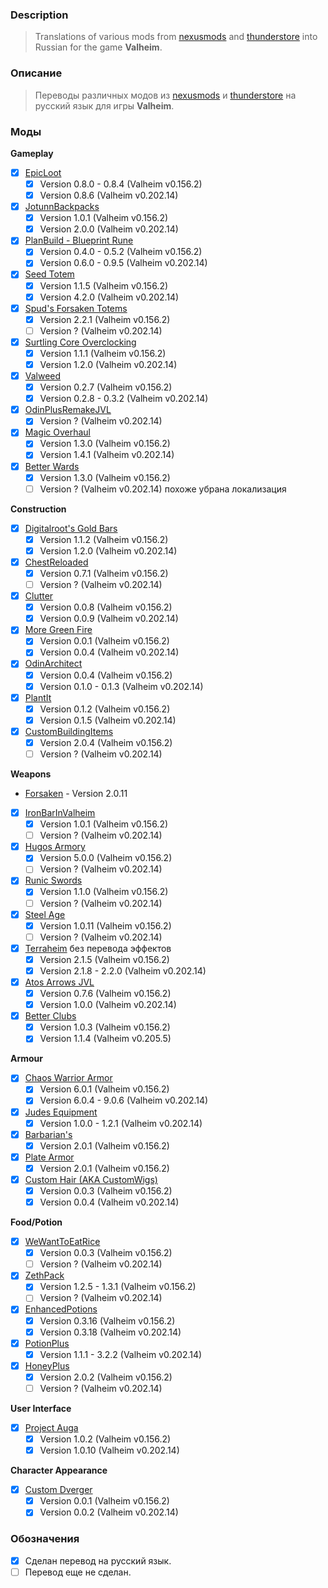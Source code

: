 ### Description

> Translations of various mods from [nexusmods](https://www.nexusmods.com/valheim/) and  [thunderstore](https://valheim.thunderstore.io/) into Russian for the game **Valheim**. 

### Описание
> Переводы различных модов из [nexusmods](https://www.nexusmods.com/valheim/) и [thunderstore](https://valheim.thunderstore.io/) на русский язык для игры **Valheim**.

### Моды

**Gameplay**
 - [X] [EpicLoot](https://valheim.thunderstore.io/package/RandyKnapp/EpicLoot/)
    - [X] Version 0.8.0 - 0.8.4 (Valheim v0.156.2)
    - [X] Version 0.8.6 (Valheim v0.202.14)
 - [X] [JotunnBackpacks](https://valheim.thunderstore.io/package/EmrikNorth_and_Aedenthorn/JotunnBackpacks/)
    - [X] Version 1.0.1 (Valheim v0.156.2)
    - [X] Version 2.0.0 (Valheim v0.202.14)
 - [X] [PlanBuild - Blueprint Rune](https://valheim.thunderstore.io/package/MathiasDecrock/PlanBuild/)
    - [X] Version 0.4.0 - 0.5.2 (Valheim v0.156.2)
    - [X] Version 0.6.0 - 0.9.5 (Valheim v0.202.14)
 - [X] [Seed Totem](https://valheim.thunderstore.io/package/MathiasDecrock/SeedTotem/)
    - [X] Version 1.1.5 (Valheim v0.156.2)
    - [X] Version 4.2.0 (Valheim v0.202.14)
 - [X] [Spud's Forsaken Totems](https://valheim.thunderstore.io/package/SpudTatterson/SpudsForsakenTotems/)
    - [X] Version 2.2.1 (Valheim v0.156.2)
    - [ ] Version ? (Valheim v0.202.14)
 - [X] [Surtling Core Overclocking](https://valheim.thunderstore.io/package/MathiasDecrock/SurtlingCoreOverclocking/)
    - [X] Version 1.1.1 (Valheim v0.156.2)
    - [X] Version 1.2.0 (Valheim v0.202.14)
 - [X] [Valweed](https://valheim.thunderstore.io/package/dannypacquiao/Valweed/)
    - [X] Version 0.2.7 (Valheim v0.156.2)
    - [X] Version 0.2.8 - 0.3.2 (Valheim v0.202.14)
 - [X] [OdinPlusRemakeJVL](https://github.com/Digitalroot-Valheim/OdinPlusRemakeJVL)
    - [X] Version ? (Valheim v0.202.14)
 - [X] [Magic Overhaul](https://valheim.thunderstore.io/package/KGvalheim/MagicOverhaul/)
    - [X] Version 1.3.0 (Valheim v0.156.2)
    - [X] Version 1.4.1 (Valheim v0.202.14)
 - [X] [Better Wards](https://valheim.thunderstore.io/package/Azumatt/BetterWards/)
    - [X] Version 1.3.0 (Valheim v0.156.2)
    - [ ] Version ? (Valheim v0.202.14) похоже убрана локализация
 
**Construction**
 - [X] [Digitalroot's Gold Bars](https://www.nexusmods.com/valheim/mods/1448)
    - [X] Version 1.1.2 (Valheim v0.156.2)
    - [X] Version 1.2.0 (Valheim v0.202.14)
 - [X] [ChestReloaded](https://www.nexusmods.com/valheim/mods/653)
    - [X] Version 0.7.1 (Valheim v0.156.2)
    - [ ] Version ? (Valheim v0.202.14)
 - [X] [Clutter](https://valheim.thunderstore.io/package/OdinPlus/Clutter/)
    - [X] Version 0.0.8 (Valheim v0.156.2)
    - [X] Version 0.0.9 (Valheim v0.202.14)
 - [X] [More Green Fire](https://valheim.thunderstore.io/package/OdinPlus/MoreGreenFire/)
    - [X] Version 0.0.1 (Valheim v0.156.2)
    - [X] Version 0.0.4 (Valheim v0.202.14)
 - [X] [OdinArchitect](https://valheim.thunderstore.io/package/OdinPlus/OdinArchitect/)
    - [X] Version 0.0.4 (Valheim v0.156.2)
    - [X] Version 0.1.0 - 0.1.3 (Valheim v0.202.14)
 - [X] [PlantIt](https://valheim.thunderstore.io/package/OdinPlus/PlantIt/)
    - [X] Version 0.1.2 (Valheim v0.156.2)
    - [X] Version 0.1.5 (Valheim v0.202.14)
 - [X] [CustomBuildingItems](https://valheim.thunderstore.io/package/Smallo/CustomBuildingItems/)
    - [X] Version 2.0.4 (Valheim v0.156.2)
    - [ ] Version ? (Valheim v0.202.14)

**Weapons**
 - [Forsaken](https://valheim.thunderstore.io/package/Digitalroot/ForsakenJVL/) - Version 2.0.11
 - [X] [IronBarInValheim](https://www.nexusmods.com/valheim/mods/1196)
    - [X] Version 1.0.1 (Valheim v0.156.2)
    - [ ] Version ? (Valheim v0.202.14)
 - [X] [Hugos Armory](https://valheim.thunderstore.io/package/HugotheDwarf/Hugos_Armory/)
    - [X] Version 5.0.0 (Valheim v0.156.2)
    - [ ] Version ? (Valheim v0.202.14)
 - [X] [Runic Swords](https://valheim.thunderstore.io/package/OdinPlus/RunicSwords/)
    - [X] Version 1.1.0 (Valheim v0.156.2)
    - [ ] Version ? (Valheim v0.202.14)
 - [X] [Steel Age](https://www.nexusmods.com/valheim/mods/1143)
    - [X] Version 1.0.11 (Valheim v0.156.2)
    - [ ] Version ? (Valheim v0.202.14)
 - [X] [Terraheim](https://valheim.thunderstore.io/package/DasSauerkraut/Terraheim/) без перевода эффектов
    - [X] Version 2.1.5 (Valheim v0.156.2)
    - [X] Version 2.1.8 - 2.2.0 (Valheim v0.202.14)
 - [X] [Atos Arrows JVL](https://www.nexusmods.com/valheim/mods/1301)
    - [X] Version 0.7.6 (Valheim v0.156.2)
    - [X] Version 1.0.0 (Valheim v0.202.14)
 - [X] [Better Clubs](https://www.nexusmods.com/valheim/mods/1288)
    - [X] Version 1.0.3 (Valheim v0.156.2)
    - [X] Version 1.1.4 (Valheim v0.205.5)

**Armour**
 - [X] [Chaos Warrior Armor](https://valheim.thunderstore.io/package/AeehyehssReeper/ChaosArmor/)
    - [X] Version 6.0.1 (Valheim v0.156.2)
    - [X] Version 6.0.4 - 9.0.6 (Valheim v0.202.14)
 - [X] [Judes Equipment](https://valheim.thunderstore.io/package/GoldenJude/Judes_Equipment/)
    - [X] Version 1.0.0	- 1.2.1 (Valheim v0.202.14)
 - [X] [Barbarian's](https://www.nexusmods.com/valheim/mods/640)
    - [X] Version 2.0.1 (Valheim v0.156.2)
 - [X] [Plate Armor](https://www.nexusmods.com/valheim/mods/567)
    - [X] Version 2.0.1 (Valheim v0.156.2)
 - [X] [Custom Hair (AKA CustomWigs)](https://valheim.thunderstore.io/package/OdinPlus/CustomWigs/)
    - [X] Version 0.0.3 (Valheim v0.156.2)
    - [X] Version 0.0.4 (Valheim v0.202.14)

**Food/Potion**
 - [X] [WeWantToEatRice](https://www.nexusmods.com/valheim/mods/1225)
    - [X] Version 0.0.3 (Valheim v0.156.2)
    - [ ] Version ? (Valheim v0.202.14)
 - [X] [ZethPack](https://valheim.thunderstore.io/package/Zethin/ZethPack/)
    - [X] Version 1.2.5 - 1.3.1 (Valheim v0.156.2)
    - [ ] Version ? (Valheim v0.202.14)
 - [X] [EnhancedPotions](https://valheim.thunderstore.io/package/hbocao/EnhancedPotions/)
    - [X] Version 0.3.16 (Valheim v0.156.2)
    - [X] Version 0.3.18 (Valheim v0.202.14)
 - [X] [PotionPlus](https://valheim.thunderstore.io/package/OdinPlus/PotionPlus/)
    - [X] Version 1.1.1 - 3.2.2 (Valheim v0.202.14)
 - [X] [HoneyPlus](https://valheim.thunderstore.io/package/OhhLoz/HoneyPlus/)
    - [X] Version 2.0.2 (Valheim v0.156.2)
    - [ ] Version ? (Valheim v0.202.14)

**User Interface**
 - [X] [Project Auga](https://valheim.thunderstore.io/package/RandyKnapp/Auga/)
    - [X] Version 1.0.2 (Valheim v0.156.2)
    - [X] Version 1.0.10 (Valheim v0.202.14)

**Character Appearance**
 - [X] [Custom Dverger](https://valheim.thunderstore.io/package/OdinPlus/CustomDverger/)
    - [X] Version 0.0.1 (Valheim v0.156.2)
    - [X] Version 0.0.2 (Valheim v0.202.14)

### Обозначения

- [X] Сделан перевод на русский язык.
- [ ] Перевод еще не сделан.
